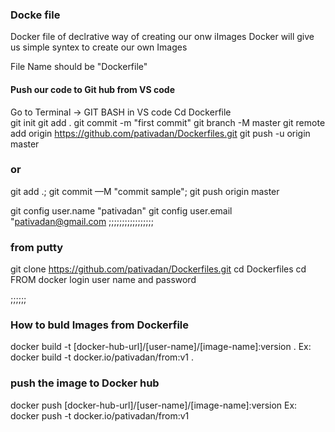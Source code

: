 ### Docke file 
Docker file of declrative way of creating our onw iImages 
Docker will give us simple syntex to create our own Images


File Name should be "Dockerfile"


#### Push our code to Git hub from VS code
Go to Terminal -> GIT BASH in VS code
Cd Dockerfile\
git init
git add .
git commit -m "first commit"
git branch -M master
git remote add origin https://github.com/pativadan/Dockerfiles.git
git push -u origin master
### or 
git add .; git commit —M "commit sample"; git push origin master

git config user.name "pativadan"
git config user.email "pativadan@gmail.com
;;;;;;;;;;;;;;;;;
### from putty 

 git clone  https://github.com/pativadan/Dockerfiles.git
 cd Dockerfiles
 cd FROM
 docker login 
 user name 
 and password 

;;;;;;

### How to buld Images from Dockerfile
docker build -t [docker-hub-url]/[user-name]/[image-name]:version .
Ex: docker build -t docker.io/pativadan/from:v1 .
### push the image to Docker hub
docker push [docker-hub-url]/[user-name]/[image-name]:version
Ex: docker push -t docker.io/pativadan/from:v1 